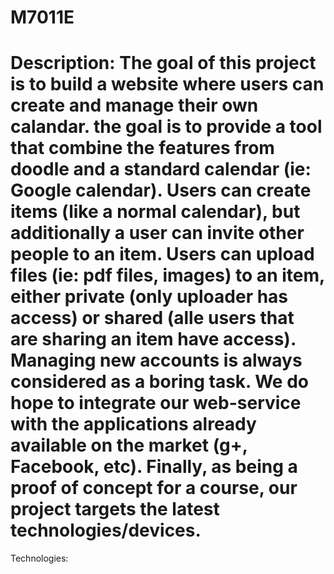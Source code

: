 M7011E
======
Description:
The goal of this project is to build a website where users can create and manage their own calandar. the goal is to provide a tool that combine the features from doodle and a standard calendar (ie: Google calendar). Users can create items (like a normal calendar), but additionally a user can invite other people to an item. Users can upload files (ie: pdf files, images) to an item, either private (only uploader has access) or shared (alle users that are sharing an item have access).
Managing new accounts is always considered as a boring task. We do hope to integrate our web-service with the applications already available on the market (g+, Facebook, etc). Finally, as being a proof of concept for a course, our project targets the latest technologies/devices.
======
Technologies:
